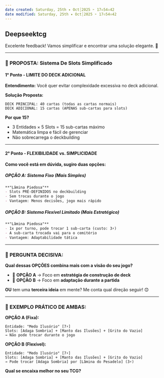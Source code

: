 ```yaml
---
date created: Saturday, 25th ✦ Oct┆2025 ➣ 17▫54▫42 
date modified: Saturday, 25th ✦ Oct┆2025 ➣ 17▫54▫42 
---
```

## Deepseektcg
Excelente feedback! Vamos simplificar e encontrar uma solução elegante. 🎯

---

### 🎴 **PROPOSTA: Sistema De Slots Simplificado**

#### **1° Ponto - LIMITE DO DECK ADICIONAL**
**Entendimento:** Você quer evitar complexidade excessiva no deck adicional.

**Solução Proposta:**
```
DECK PRINCIPAL: 40 cartas (todas as cartas normais)
DECK ADICIONAL: 15 cartas (APENAS sub-cartas para slots)
```

**Por que 15?**
- 3 Entidades × 5 Slots = 15 sub-cartas máximo
- Matemática limpa e fácil de gerenciar
- Não sobrecarrega o deckbuilding

---

#### **2° Ponto - FLEXIBILIDADE vs. SIMPLICIDADE**
**Como você está em dúvida, sugiro duas opções:**

##### **OPÇÃO A: Sistema Fixo (Mais Simples)**
```markdown
**"Lâmina Piedosa"**
- Slots PRÉ-DEFINIDOS no deckbuilding
- Sem trocas durante o jogo
- Vantagem: Menos decisões, jogo mais rápido
```

##### **OPÇÃO B: Sistema Flexível Limitado (Mais Estratégico)**
```markdown
**"Lâmina Piedosa"** 
- 1x por turno, pode trocar 1 sub-carta (custo: 3⚡)
- A sub-carta trocada vai para o cemitério
- Vantagem: Adaptabilidade tática
```

---

### 🤔 **PERGUNTA DECISIVA:**

**Qual dessas OPÇÕES combina mais com a visão do seu jogo?**

- 🔹 **OPÇÃO A** → Foco em **estratégia de construção de deck**
- 🔹 **OPÇÃO B** → Foco em **adaptação durante a partida**

**OU** tem uma **terceira ideia** em mente? Me conta qual direção seguir! 😊

---

### 🎯 **EXEMPLO PRÁTICO DE AMBAS:**

**OPÇÃO A (Fixa):**
```
Entidade: "Medo Ilusório" [7⚡]
Slots: [Adaga Sombria] + [Manto das Ilusões] + [Grito do Vazio]
→ Não pode trocar durante o jogo
```

**OPÇÃO B (Flexível):**
```  
Entidade: "Medo Ilusório" [7⚡] 
Slots: [Adaga Sombria] + [Manto das Ilusões] + [Grito do Vazio]
→ Pode trocar [Adaga Sombria] por [Lâmina do Pesadelo] (3⚡)
```

**Qual se encaixa melhor no seu TCG?**